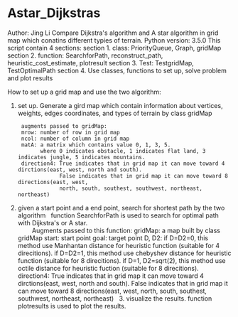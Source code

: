 # Astar_Dijkstras
Author: Jing Li
Compare Dijkstra's algorithm and A star algorithm in grid map which conatins different typies of terrain.
Python version: 3.5.0
This script contain 4 sections:
   section 1. class: PriorityQueue, Graph, gridMap
   section 2. function: SearchforPath, reconstruct_path, heuristic_cost_estimate, plotresult
   section 3. Test: TestgridMap, TestOptimalPath
   section 4. Use classes, functions to set up, solve problem and plot results
   
How to set up a grid map and use the two algorithm:
  1. set up.
    Generate a gird map which contain information about vertices, weights, edges
    coordinates, and types of terrain by class gridMap
         
          augments passed to gridMap:
          mrow: number of row in grid map
          ncol: number of column in grid map
          matA: a matrix which contains value 0, 1, 3, 5. 
                where 0 indicates obstacle, 1 indicates flat land, 3 indicates jungle, 5 indicates mountains.
          direction4: True indicates that in grid map it can move toward 4 dirctions(east, west, north and south).
                      False indicates that in grid map it can move toward 8 directions(east, west, 
                      north, south, southest, southwest, northeast, northeast)
 2. given a start point and a end point, search for shortest path by the two algorithm
   function SearchforPath is used to search for optimal path with Dijkstra's or A star.
         
         Augments passed to this function:
         gridMap: a map built by class gridMap
         start: start point
         goal: target point
       D, D2: if D=D2=0, this method use Manhantan distance for heuristic function (suitable for 4 direcitions).
              if D=D2=1, this method use chebyshev distance for heuristic function (suitable for 8 direcitions).
              if D=1, D2=sqrt(2), this method use octile distance for heuristic fuction (suitable for 8 direcitions).
       direction4: True indicates that in grid map it can move toward 4 dirctions(east, west, north and south).
                   False indicates that in grid map it can move toward 8 directions(east, west, 
                      north, south, southest, southwest, northeast, northeast)
   3. visualize the results.
     function plotresults is used to plot the results.


